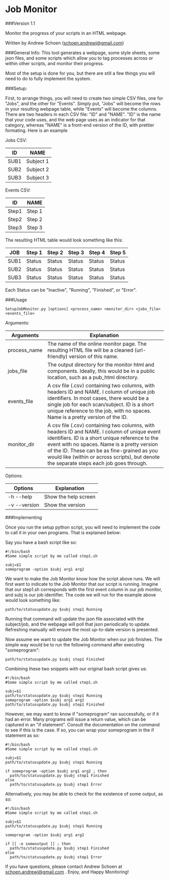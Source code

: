 # Job Monitor
###Version 1.1

Monitor the progress of your scripts in an HTML webpage.

Written by Andrew Schoen (schoen.andrewj@gmail.com)


###General Info:
This tool generates a webpage, some style sheets, some json files, and some scripts
which allow you to tag processes across or within other scripts, and monitor their progress.

Most of the setup is done for you, but there are still a few things you will
need to do to fully implement the system. 

###Setup:

First, to arrange things, you will need to create two simple CSV files, one for "Jobs", and
the other for "Events". Simply put, "Jobs" will become the rows in your resulting webpage table,
while "Events" will become the columns. There are two headers in each CSV file: "ID" and "NAME".
"ID" is the name that your code uses, and the web page uses as an indicator for that category, 
whereas "NAME" is a front-end version of the ID, with prettier formating. Here is an example

Jobs CSV:

| ID   | NAME       |
|------|------------|
| SUB1 | Subject 1  |
| SUB2 | Subject 2  |
| SUB3 | Subject 3  |

Events CSV:

| ID    | NAME    |
|-------|---------|
| Step1 | Step 1  |
| Step2 | Step 2  |
| Step3 | Step 3  |

The resulting HTML table would look something like this:

| JOB  | Step 1 | Step 2 | Step 3 | Step 4 | Step 5 |
|------|--------|--------|--------|--------|--------|
| SUB1 | Status | Status | Status | Status | Status |
| SUB2 | Status | Status | Status | Status | Status |
| SUB3 | Status | Status | Status | Status | Status |

Each Status can be "Inactive", "Running", "Finished", or "Error".

###Usage
```
SetupJobMonitor.py [options] <process_name> <monitor_dir> <jobs_file> <events_file>
```
Arguments:

| Arguments      | Explanation |
|----------------|-------------|
| process_name | The name of the online monitor page. The resulting HTML file will be a cleaned (url-friendly) version of this name. |
| jobs_file    | The output directory for the monitor html and components. Ideally, this would be in a public location, such as a pub_html directory. |
| events_file  | A csv file (.csv) containing two columns, with headers ID and NAME. I column of unique job identifiers. In most cases, there would be a single job for each scan/subject. ID is a short unique reference to the job, with no spaces. Name is a pretty version of the ID. |
| monitor_dir  | A csv file (.csv) containing two columns, with headers ID and NAME. I column of unique event identifiers. ID is a short unique reference to the event with no spaces. Name is a pretty version of the ID. These can be as fine-grained as you would like (within or across scripts), but denote the separate steps each job goes through. |

Options:

| Options      | Explanation          |
|--------------|----------------------|
| -h --help    | Show the help screen |
| -v --version | Show the version     |

###Implementing

Once you run the setup python script, you will need to implement the code to call it in your
own programs. That is explained below:

Say you have a bash script like so:
```
#!/bin/bash                              
#Some simple script by me called step1.sh

subj=$1                                  
someprogram -option $subj arg1 arg2      
```

We want to make the Job Monitor know how the script above runs. We will first want to indicate to
the Job Monitor that our script is running. Imagine that our step1.sh corresponds with the first
event column in our job monitor, and subj is our job identifier. The code we will run for the example
above would look something like:

```
path/to/statusupdate.py $subj step1 Running
```

Running that command will update the json file associated with the subject/job, and the webpage will
poll that json periodically to update. Refreshing manually will ensure the most up-to-date version is
presented.

Now assume we want to update the Job Monitor when our job finishes. The simple way would be to run the
following command after executing "someprogram":

```
path/to/statusupdate.py $subj step1 Finished
```

Combining these two snippets with our original bash script gives us:

```
#!/bin/bash                                 
#Some simple script by me called step1.sh   

subj=$1                                     
path/to/statusupdate.py $subj step1 Running 
someprogram -option $subj arg1 arg2         
path/to/statusupdate.py $subj step1 Finished
```

However, we may want to know if "someprogram" ran successfully, or if it had an error.
Many programs will issue a return value, which can be captured in an "if statement".
Consult the documentation on the command to see if this is the case. If so, you can wrap
your someprogram in the if statement as so:

```
#!/bin/bash                                   
#Some simple script by me called step1.sh     

subj=$1                                       
path/to/statusupdate.py $subj step1 Running   

if someprogram -option $subj arg1 arg2 ; then 
  path/to/statusupdate.py $subj step1 Finished
else                                          
  path/to/statusupdate.py $subj step1 Error   

```

Alternatively, you may be able to check for the existence of some output, as so:

```
#!/bin/bash
#Some simple script by me called step1.sh

subj=$1                                       
path/to/statusupdate.py $subj step1 Running   

someprogram -option $subj arg1 arg2

if [[ -e someoutput ]] ; then
  path/to/statusupdate.py $subj step1 Finished
else
  path/to/statusupdate.py $subj step1 Error
```

If you have questions, please contact Andrew Schoen at schoen.andrewj@gmail.com . Enjoy, and Happy Monitoring!
